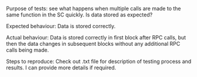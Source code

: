 Purpose of tests: see what happens when multiple calls are made to the same function in the SC quickly. Is data stored as expected?


Expected behaviour: Data is stored correctly. 

Actual behaviour: Data is stored correctly in first block after RPC calls, but then the data changes in subsequent blocks without any additional RPC calls being made.

Steps to reproduce: Check out .txt file for description of testing process and results. I can provide more details if required. 
